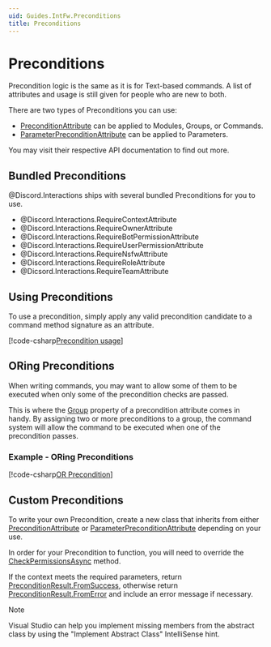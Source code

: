 ```yaml
---
uid: Guides.IntFw.Preconditions
title: Preconditions
---
```


# Preconditions

Precondition logic is the same as it is for Text-based commands.
A list of attributes and usage is still given for people who are new to both.

There are two types of Preconditions you can use:

* [PreconditionAttribute] can be applied to Modules, Groups, or Commands.
* [ParameterPreconditionAttribute] can be applied to Parameters.

You may visit their respective API documentation to find out more.

[PreconditionAttribute]: xref:Discord.Interactions.PreconditionAttribute
[ParameterPreconditionAttribute]: xref:Discord.Interactions.ParameterPreconditionAttribute

## Bundled Preconditions

@Discord.Interactions ships with several bundled Preconditions for you
to use.

* @Discord.Interactions.RequireContextAttribute
* @Discord.Interactions.RequireOwnerAttribute
* @Discord.Interactions.RequireBotPermissionAttribute
* @Discord.Interactions.RequireUserPermissionAttribute
* @Discord.Interactions.RequireNsfwAttribute
* @Discord.Interactions.RequireRoleAttribute
* @Dicsord.Interactions.RequireTeamAttribute

## Using Preconditions

To use a precondition, simply apply any valid precondition candidate to
a command method signature as an attribute.

[!code-csharp[Precondition usage](samples/preconditions/precondition_usage.cs)]

## ORing Preconditions

When writing commands, you may want to allow some of them to be
executed when only some of the precondition checks are passed.

This is where the [Group] property of a precondition attribute comes in
handy. By assigning two or more preconditions to a group, the command
system will allow the command to be executed when one of the
precondition passes.

### Example - ORing Preconditions

[!code-csharp[OR Precondition](samples/preconditions/group_precondition.cs)]

[Group]: xref:Discord.Commands.PreconditionAttribute.Group

## Custom Preconditions

To write your own Precondition, create a new class that inherits from
either [PreconditionAttribute] or [ParameterPreconditionAttribute]
depending on your use.

In order for your Precondition to function, you will need to override
the [CheckPermissionsAsync] method.

If the context meets the required parameters, return
[PreconditionResult.FromSuccess], otherwise return
[PreconditionResult.FromError] and include an error message if
necessary.

> [!NOTE]
> Visual Studio can help you implement missing members
> from the abstract class by using the "Implement Abstract Class"
> IntelliSense hint.

[CheckPermissionsAsync]: xref:Discord.Commands.PreconditionAttribute.CheckPermissionsAsync*
[PreconditionResult.FromSuccess]: xref:Discord.Commands.PreconditionResult.FromSuccess*
[PreconditionResult.FromError]: xref:Discord.Commands.PreconditionResult.FromError*
